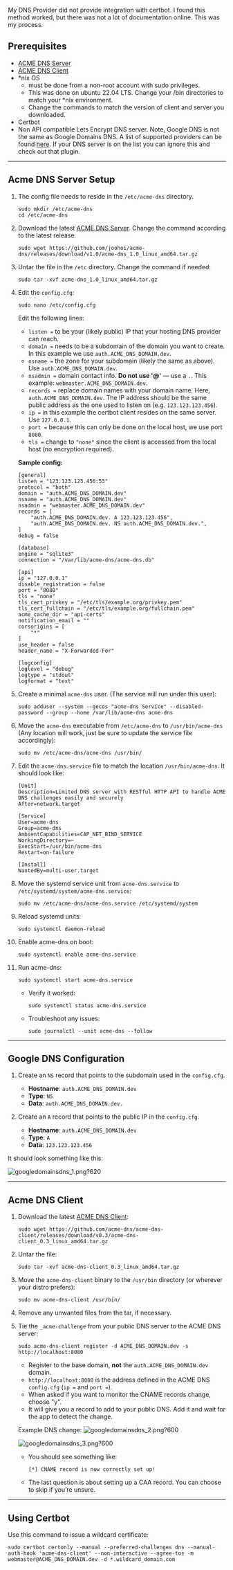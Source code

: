 My DNS Provider did not provide integration with certbot. I found this method worked, but there was not a lot of documentation online. This was my process.

## Prerequisites
- [ACME DNS Server](https://github.com/joohoi/acme-dns/releases)  
- [ACME DNS Client](https://github.com/acme-dns/acme-dns-client/releases)  
- *nix OS  
  - must be done from a non-root account with sudo privileges.  
  - This was done on ubuntu 22.04 LTS. Change your /bin directories to match your *nix environment.  
  - Change the commands to match the version of client and server you downloaded.  
- Certbot  
- Non API compatible Lets Encrypt DNS server. Note, Google DNS is not the same as Google Domains DNS. A list of supported providers can be found [here](https://community.letsencrypt.org/t/dns-providers-who-easily-integrate-with-lets-encrypt-dns-validation/86438). If your DNS server is on the list you can ignore this and check out that plugin.

---

## Acme DNS Server Setup

1. The config file needs to reside in the `/etc/acme-dns` directory.
   
       sudo mkdir /etc/acme-dns
       cd /etc/acme-dns

2. Download the latest [ACME DNS Server](https://github.com/joohoi/acme-dns/releases). Change the command according to the latest release.
   
       sudo wget https://github.com/joohoi/acme-dns/releases/download/v1.0/acme-dns_1.0_linux_amd64.tar.gz

3. Untar the file in the `/etc` directory. Change the command if needed:
   
       sudo tar -xvf acme-dns_1.0_linux_amd64.tar.gz

4. Edit the `config.cfg`:

       sudo nano /etc/config.cfg

   Edit the following lines:
   - `listen =` to be your (likely public) IP that your hosting DNS provider can reach.
   - `domain =` needs to be a subdomain of the domain you want to create. In this example we use `auth.ACME_DNS_DOMAIN.dev`.
   - `nsname =` the zone for your subdomain (likely the same as above). Use `auth.ACME_DNS_DOMAIN.dev`.
   - `nsadmin =` domain contact info. **Do not use '@'** — use a `.`. This example: `webmaster.ACME_DNS_DOMAIN.dev`.
   - `records =` replace domain names with your domain name. Here, `auth.ACME_DNS_DOMAIN.dev`. The IP address should be the same public address as the one used to listen on (e.g. `123.123.123.456`).
   - `ip =` in this example the certbot client resides on the same server. Use `127.0.0.1`.
   - `port =` because this can only be done on the local host, we use port `8080`.
   - `tls =` change to `"none"` since the client is accessed from the local host (no encryption required).

   **Sample config:**

       [general]
       listen = "123.123.123.456:53"
       protocol = "both"
       domain = "auth.ACME_DNS_DOMAIN.dev"
       nsname = "auth.ACME_DNS_DOMAIN.dev"
       nsadmin = "webmaster.ACME_DNS_DOMAIN.dev"
       records = [
           "auth.ACME_DNS_DOMAIN.dev. A 123.123.123.456",
           "auth.ACME_DNS_DOMAIN.dev. NS auth.ACME_DNS_DOMAIN.dev.",
       ]
       debug = false

       [database]
       engine = "sqlite3"
       connection = "/var/lib/acme-dns/acme-dns.db"

       [api]
       ip = "127.0.0.1"
       disable_registration = false
       port = "8080"
       tls = "none"
       tls_cert_privkey = "/etc/tls/example.org/privkey.pem"
       tls_cert_fullchain = "/etc/tls/example.org/fullchain.pem"
       acme_cache_dir = "api-certs"
       notification_email = ""
       corsorigins = [
           "*"
       ]
       use_header = false
       header_name = "X-Forwarded-For"

       [logconfig]
       loglevel = "debug"
       logtype = "stdout"
       logformat = "text"

5. Create a minimal `acme-dns` user. (The service will run under this user):
   
       sudo adduser --system --gecos "acme-dns Service" --disabled-password --group --home /var/lib/acme-dns acme-dns

6. Move the `acme-dns` executable from `/etc/acme-dns` to `/usr/bin/acme-dns` (Any location will work, just be sure to update the service file accordingly):
   
       sudo mv /etc/acme-dns/acme-dns /usr/bin/

7. Edit the `acme-dns.service` file to match the location `/usr/bin/acme-dns`. It should look like:
   
       [Unit]
       Description=Limited DNS server with RESTful HTTP API to handle ACME DNS challenges easily and securely
       After=network.target

       [Service]
       User=acme-dns
       Group=acme-dns
       AmbientCapabilities=CAP_NET_BIND_SERVICE
       WorkingDirectory=~
       ExecStart=/usr/bin/acme-dns
       Restart=on-failure

       [Install]
       WantedBy=multi-user.target

8. Move the systemd service unit from `acme-dns.service` to `/etc/systemd/system/acme-dns.service`:

       sudo mv /etc/acme-dns/acme-dns.service /etc/systemd/system

9. Reload systemd units:

       sudo systemctl daemon-reload

10. Enable acme-dns on boot:

        sudo systemctl enable acme-dns.service

11. Run acme-dns:

        sudo systemctl start acme-dns.service

    - Verify it worked:

          sudo systemctl status acme-dns.service

    - Troubleshoot any issues:

          sudo journalctl --unit acme-dns --follow

---

## Google DNS Configuration

1. Create an `NS` record that points to the subdomain used in the `config.cfg`.
   - **Hostname**: `auth.ACME_DNS_DOMAIN.dev`
   - **Type**: `NS`
   - **Data**: `auth.ACME_DNS_DOMAIN.dev.`

2. Create an `A` record that points to the public IP in the `config.cfg`.
   - **Hostname**: `auth.ACME_DNS_DOMAIN.dev`
   - **Type**: `A`
   - **Data**: `123.123.123.456`

It should look something like this:

![googledomainsdns_1.png?620](googledomainsdns_1.png?620)

---

## Acme DNS Client

1. Download the latest [ACME DNS Client](https://github.com/acme-dns/acme-dns-client/releases):

       sudo wget https://github.com/acme-dns/acme-dns-client/releases/download/v0.3/acme-dns-client_0.3_linux_amd64.tar.gz

2. Untar the file:

       sudo tar -xvf acme-dns-client_0.3_linux_amd64.tar.gz

3. Move the `acme-dns-client` binary to the `/usr/bin` directory (or wherever your distro prefers):

       sudo mv acme-dns-client /usr/bin/

4. Remove any unwanted files from the tar, if necessary.

5. Tie the `_acme-challenge` from your public DNS server to the ACME DNS server:

       sudo acme-dns-client register -d ACME_DNS_DOMAIN.dev -s http://localhost:8080

   - Register to the base domain, **not** the `auth.ACME_DNS_DOMAIN.dev` domain.
   - `http://localhost:8080` is the address defined in the ACME DNS `config.cfg` (`ip =` and `port =`).
   - When asked if you want to monitor the CNAME records change, choose "y".
   - It will give you a record to add to your public DNS. Add it and wait for the app to detect the change.
   
   Example DNS change:
   ![googledomainsdns_2.png?600](googledomainsdns_2.png?600)

   ![googledomainsdns_3.png?600](googledomainsdns_3.png?600)

   - You should see something like:

         [*] CNAME record is now correctly set up!

   - The last question is about setting up a CAA record. You can choose to skip if you’re unsure.

---

## Using Certbot

Use this command to issue a wildcard certificate:

    sudo certbot certonly --manual --preferred-challenges dns --manual-auth-hook 'acme-dns-client' --non-interactive --agree-tos -m webmaster@ACME_DNS_DOMAIN.dev -d *.wildcard_domain.com
